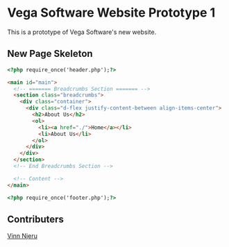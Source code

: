 # Vega Software Website Prototype 1

This is a prototype of Vega Software's new website.

## New Page Skeleton

```html
<?php require_once('header.php');?>

<main id="main">
  <!-- ======= Breadcrumbs Section ======= -->
  <section class="breadcrumbs">
    <div class="container">
      <div class="d-flex justify-content-between align-items-center">
        <h2>About Us</h2>
        <ol>
          <li><a href="./">Home</a></li>
          <li>About Us</li>
        </ol>
      </div>
    </div>
  </section>
  <!-- End Breadcrumbs Section -->

  <!-- Content -->
</main>

<?php require_once('footer.php');?>
```

## Contributers

[Vinn Njeru](https://github.com/vinnAnony)
